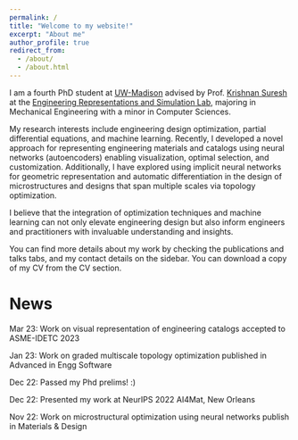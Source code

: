 ```yaml
---
permalink: /
title: "Welcome to my website!"
excerpt: "About me"
author_profile: true
redirect_from: 
  - /about/
  - /about.html
---
```

I am a fourth PhD student at [UW-Madison](https://www.wisc.edu/) advised by  Prof. [Krishnan Suresh](https://directory.engr.wisc.edu/me/faculty/suresh_krishnan) at the [Engineering Representations and Simulation Lab](https://ersl.wisc.edu/), majoring in Mechanical Engineering with a minor in Computer Sciences.

My research interests include engineering design optimization, partial differential equations, and machine learning. Recently, I developed a novel approach for representing engineering materials and catalogs using neural networks (autoencoders) enabling visualization, optimal selection, and customization. Additionally, I have explored using implicit neural networks for geometric representation and automatic differentiation in the design of microstructures and designs that span multiple scales via topology optimization. 

I believe that the integration of optimization techniques and machine learning can not only elevate engineering design but also inform engineers and practitioners with invaluable understanding and insights.

You can find more details about my work by checking the publications and talks tabs, and my contact details on the sidebar. You can download a copy of my CV from the CV section.

**News**
======
Mar 23: Work on visual representation of engineering catalogs accepted to ASME-IDETC 2023

Jan 23: Work on graded multiscale topology optimization published in Advanced in Engg Software

Dec 22: Passed my Phd prelims! :)

Dec 22: Presented my work at NeurIPS 2022 AI4Mat, New Orleans

Nov 22: Work on microstructural optimization using neural networks publish in Materials & Design
